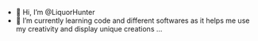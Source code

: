 - 👋 Hi, I’m @LiquorHunter
- 🌱 I’m currently learning code and different softwares as it helps me use my creativity and display unique creations  ...

<!---
LiquorHunter/LiquorHunter is a ✨ special ✨ repository because its `README.md` (this file) appears on your GitHub profile.
You can click the Preview link to take a look at your changes.
--->
